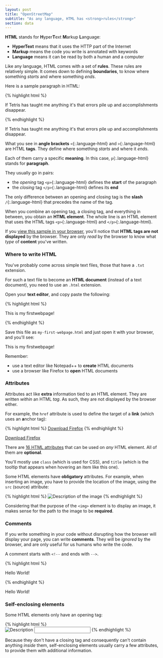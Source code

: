 ```yaml
---
layout: post
title: "OpenStreetMap"
subtitle: "As any language, HTML has <strong>rules</strong>"
section: data
---
```


**HTML** stands for **H**yper**T**ext **M**arkup **L**anguage:

* **HyperText** means that it uses the HTTP part of the Internet
* **Markup** means the code you write is annotated with keywords
* **Language** means it can be read by both a human and a computer

Like any language, HTML comes with a set of **rules**. These rules are relatively simple. It comes down to defining **boundaries**, to know where something _starts_ and where something _ends_.

Here is a sample paragraph in HTML:

{% highlight html %}
<p>If Tetris has taught me anything it's that errors pile up and accomplishments disappear.</p>
{% endhighlight %}

<div class="result"><p>If Tetris has taught me anything it's that errors pile up and accomplishments disappear.</p></div>

What you see in **angle brackets** `<`{:.language-html} and `>`{:.language-html} are HTML **tags**. They define where something _starts_ and where it _ends_.

Each of them carry a specific **meaning**. In this case, `p`{:.language-html} stands for **paragraph**.

They usually go in pairs:

* the _opening_ tag `<p>`{:.language-html} defines the **start** of the paragraph
* the _closing_ tag `</p>`{:.language-html} defines its **end**

The only difference between an opening and closing tag is the **slash** `/`{:.language-html} that precedes the name of the tag.

When you combine an opening tag, a closing tag, and everything in between, you obtain an **HTML element**. The whole line is an HTML element that uses the HTML tags `<p>`{:.language-html} and `</p>`{:.language-html}.

If you [view this sample in your browser](/html/sample-paragraph.html), you'll notice that **HTML tags are not displayed** by the browser. They are only _read_ by the browser to know what _type_ of **content** you've written.

### Where to write HTML

You've probably come across simple text files, those that have a `.txt` extension.

For such a text file to become an **HTML document** (instead of a text document), you need to use an `.html` extension.

Open your **text editor**, and copy paste the following:

{% highlight html %}
<p>This is my firstwebpage!</p>
{% endhighlight %}

Save this file as `my-first-webpage.html` and just open it with your browser, and you'll see:

<div class="result"><p>This is my firstwebpage!</p></div>

Remember:

* use a text editor like Notepad++ to **create** HTML documents
* use a browser like Firefox to **open** HTML documents

### Attributes

Attributes act like **extra** information tied to an HTML element. They are written _within_ an HTML _tag_. As such, they are not displayed by the browser either.

For example, the `href` attribute is used to define the target of a **link** (which uses an **a**nchor tag):

{% highlight html %}
<a href="https://www.mozilla.com/firefox">Download Firefox</a>
{% endhighlight %}

<div class="result"><a href="https://www.mozilla.com/firefox">Download Firefox</a></div>

There are [16 HTML attributes](https://developer.mozilla.org/en-US/docs/Web/HTML/Global_attributes) that can be used on _any_ HTML element. All of them are **optional**.

You'll mostly use `class` (which is used for CSS), and `title` (which is the tooltip that appears when hovering an item like this one).

Some HTML elements have **obligatory** attributes. For example, when inserting an image, you have to provide the location of the image, using the `src` (source) attribute:

{% highlight html %}
<img src="#" alt="Description of the image">
{% endhighlight %}

Considering that the purpose of the `<img>` element is to display an image, it makes sense for the path to the image to be **required**.

### Comments

If you write something in your code without disrupting how the browser will display your page, you can write **comments**. They will be _ignored_ by the browser, and are only useful for us humans who write the code.

A comment starts with `<!--` and ends with `-->`.

{% highlight html %}
<!-- This sentence will be ignored by the browser -->
<p>Hello World!</p>
{% endhighlight %}

<div class="result"><p>Hello World!</p></div>

### Self-enclosing elements

Some HTML elements only have an opening tag:

{% highlight html %}
<br> <!-- line-break -->
<img src="https://placehold.it/50x50" alt="Description"> <!-- image -->
<input type="text"> <!-- text input -->
{% endhighlight %}

Because they don't have a closing tag and consequently can't contain anything _inside_ them, self-enclosing elements usually carry a few attributes, to provide them with additional information.
